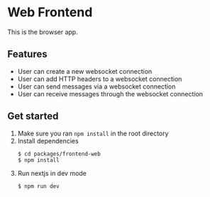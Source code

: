 # Web Frontend

This is the browser app.

## Features

- User can create a new websocket connection
- User can add HTTP headers to a websocket connection
- User can send messages via a websocket connection
- User can receive messages through the websocket connection

## Get started

1. Make sure you ran `npm install` in the root directory
2. Install dependencies
    ```console
    $ cd packages/frontend-web
    $ npm install
    ```
3. Run nextjs in dev mode
    ```console
    $ npm run dev
    ```